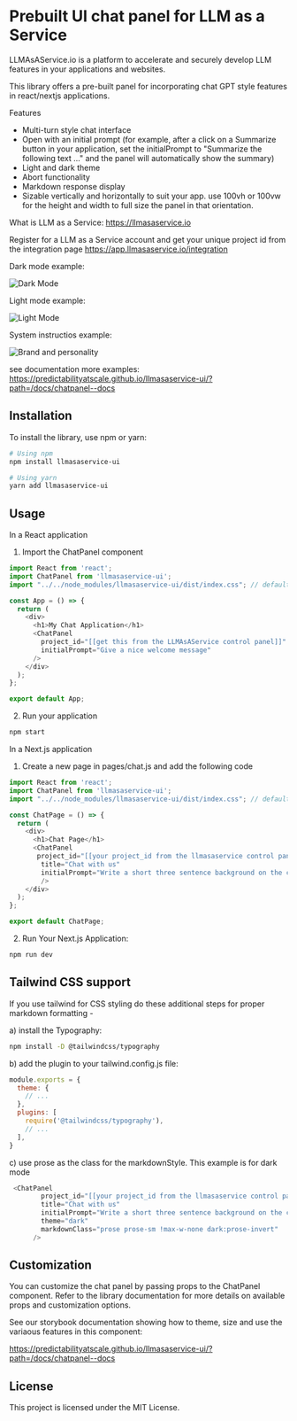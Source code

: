 # Prebuilt UI chat panel for LLM as a Service

LLMAsAService.io is a platform to accelerate and securely develop LLM features in your applications and websites.

This library offers a pre-built panel for incorporating chat GPT style features in react/nextjs applications.

Features
- Multi-turn style chat interface
- Open with an initial prompt (for example, after a click on a Summarize button in your application, set the initialPrompt to "Summarize the following text ..." and the panel will automatically show the summary)
- Light and dark theme
- Abort functionality
- Markdown response display
- Sizable vertically and horizontally to suit your app. use 100vh or 100vw for the height and width to full size the panel in that orientation.


What is LLM as a Service: https://llmasaservice.io

Register for a LLM as a Service account and get your unique project id from the integration page https://app.llmasaservice.io/integration

Dark mode example:

![Dark Mode](images/darkmode.png)

Light mode example:

![Light Mode](images/lightmode.png)

System instructios example:

![Brand and personality](images/personalityandbrand.png)

see documentation more examples: https://predictabilityatscale.github.io/llmasaservice-ui/?path=/docs/chatpanel--docs

## Installation

To install the library, use npm or yarn:

```bash
# Using npm
npm install llmasaservice-ui

# Using yarn
yarn add llmasaservice-ui
```

## Usage

In a React application

1. Import the ChatPanel component

```typescript
import React from 'react';
import ChatPanel from 'llmasaservice-ui';
import "../../node_modules/llmasaservice-ui/dist/index.css"; // default styles for light and dark, or replace with your own

const App = () => {
  return (
    <div>
      <h1>My Chat Application</h1>
      <ChatPanel 
        project_id="[[get this from the LLMAsAService control panel]]"
        initialPrompt="Give a nice welcome message"
      />
    </div>
  );
};

export default App;
```
2. Run your application

```bash
npm start
```

In a Next.js application

1. Create a new page in pages/chat.js and add the following code

```javascript
import React from 'react';
import ChatPanel from 'llmasaservice-ui';
import "../../node_modules/llmasaservice-ui/dist/index.css"; // default styles for light and dark, or replace with your own

const ChatPage = () => {
  return (
    <div>
      <h1>Chat Page</h1>
      <ChatPanel 
       project_id="[[your project_id from the llmasaservice control panel]]"
        title="Chat with us"
        initialPrompt="Write a short three sentence background on the city called: Seattle"
        />
    </div>
  );
};

export default ChatPage;
```


2. Run Your Next.js Application:

```bash
npm run dev
```

## Tailwind CSS support

If you use tailwind for CSS styling do these additional steps for proper markdown formatting -

a) install the Typography: 

```bash
npm install -D @tailwindcss/typography 
```

b) add the plugin to your tailwind.config.js file:

```javascript
module.exports = {
  theme: {
    // ...
  },
  plugins: [
    require('@tailwindcss/typography'),
    // ...
  ],
}
```

c) use prose as the class for the markdownStyle. This example is for dark mode

```javascript
 <ChatPanel
        project_id="[[your project_id from the llmasaservice control panel]]"
        title="Chat with us"
        initialPrompt="Write a short three sentence background on the city called: Seattle"
        theme="dark"
        markdownClass="prose prose-sm !max-w-none dark:prose-invert"
      />
```

## Customization
You can customize the chat panel by passing props to the ChatPanel component. Refer to the library documentation for more details on available props and customization options.

See our storybook documentation showing how to theme, size and use the variaous features in this component:

https://predictabilityatscale.github.io/llmasaservice-ui/?path=/docs/chatpanel--docs


## License
This project is licensed under the MIT License.